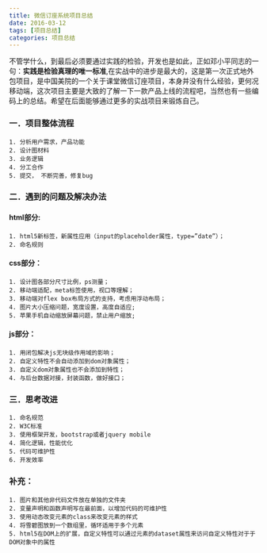 ```yaml
---
title: 微信订座系统项目总结
date: 2016-03-12
tags: [项目总结]
categories: 项目总结
---
```

不管学什么，到最后必须要通过实践的检验，开发也是如此，正如邓小平同志的一句：**实践是检验真理的唯一标准**,在实战中的进步是最大的，这是第一次正式地外包项目，是中国美院的一个关于课堂微信订座项目，本身并没有什么经验，更何况移动端，这次项目主要是大致的了解一下一款产品上线的流程吧，当然也有一些编码上的总结。希望在后面能够通过更多的实战项目来锻炼自己。
  <!--more-->
### 一．项目整体流程
	1. 分析用户需求，产品功能
	2. 设计图材料
	3. 业务逻辑
	4. 分工合作
	5. 提交， 不断完善，修复bug
### 二．遇到的问题及解决办法
#### html部分:
	1. html5新标签，新属性应用（input的placeholder属性，type=”date”）；
	2. 命名规则
#### css部分：
	1. 设计图各部分尺寸比例，ps测量；
	2. 移动端适配，meta标签使用，视口等理解；
	3. 移动端对flex box布局方式的支持，考虑用浮动布局；
	4. 图片大小压缩问题，宽度设置，高度自适应;
	5. 苹果手机自动缩放屏幕问题，禁止用户缩放;
#### js部分：
	1. 用闭包解决js无块级作用域的影响；
	2. 自定义特性不会自动添加到dom对象属性；
	3. 自定义dom对象属性也不会添加到特性；
	4. 与后台数据对接，封装函数，做好接口；
### 三．思考改进
	1. 命名规范
	2. W3C标准
	3. 使用框架开发，bootstrap或者jquery mobile
	4. 简化逻辑，性能优化
	5. 代码可维护性
	6. 开发效率
### 补充：
	1. 图片和其他非代码文件放在单独的文件夹
	2. 变量声明和函数声明写在最前面，以增加代码的可维护性
	3. 使用动态改变元素的class来改变元素的样式
	4. 将雪碧图放到一个数组里，循环适用于多个元素
	5. html5在DOM上的扩展，自定义特性可以通过元素的dataset属性来访问自定义特性对于于DOM对象中的属性